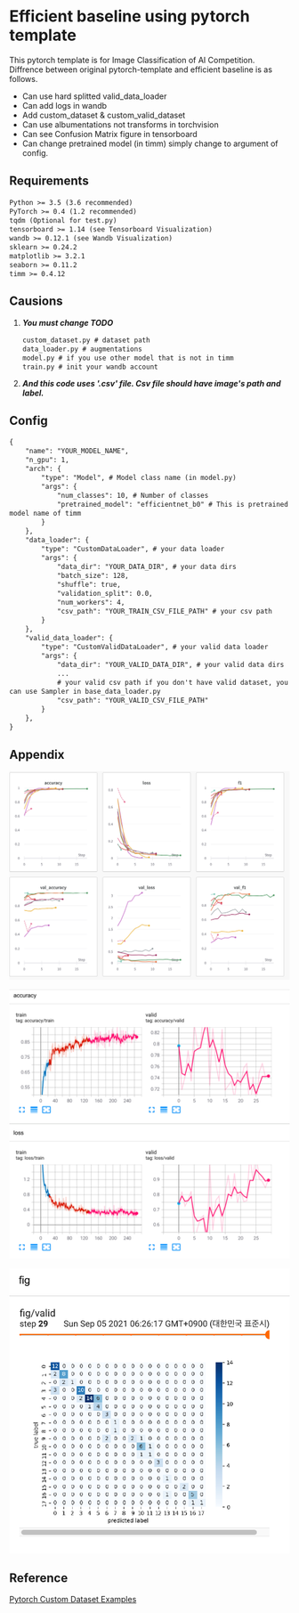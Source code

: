 # Efficient baseline using pytorch template

This pytorch template is for Image Classification of AI Competition.
Diffrence between original pytorch-template and efficient baseline is as follows.

- Can use hard splitted valid_data_loader
- Can add logs in wandb
- Add custom_dataset & custom_valid_dataset
- Can use albumentations not transforms in torchvision
- Can see Confusion Matrix figure in tensorboard
- Can change pretrained model (in timm) simply change to argument of config.

## Requirements
```
Python >= 3.5 (3.6 recommended)
PyTorch >= 0.4 (1.2 recommended)
tqdm (Optional for test.py)
tensorboard >= 1.14 (see Tensorboard Visualization)
wandb >= 0.12.1 (see Wandb Visualization)
sklearn >= 0.24.2
matplotlib >= 3.2.1
seaborn >= 0.11.2
timm >= 0.4.12
```

## Causions

1. ***You must change TODO***
    ```shell
    custom_dataset.py # dataset path
    data_loader.py # augmentations
    model.py # if you use other model that is not in timm
    train.py # init your wandb account
    ```

2. ***And this code uses '.csv' file. Csv file should have image's path and label.***

## Config

```
{
    "name": "YOUR_MODEL_NAME",
    "n_gpu": 1,
    "arch": {
        "type": "Model", # Model class name (in model.py)
        "args": {
            "num_classes": 10, # Number of classes
            "pretrained_model": "efficientnet_b0" # This is pretrained model name of timm
        }
    },
    "data_loader": {
        "type": "CustomDataLoader", # your data loader
        "args": {
            "data_dir": "YOUR_DATA_DIR", # your data dirs
            "batch_size": 128,
            "shuffle": true,
            "validation_split": 0.0,
            "num_workers": 4,
            "csv_path": "YOUR_TRAIN_CSV_FILE_PATH" # your csv path
        }
    },
    "valid_data_loader": {
        "type": "CustomValidDataLoader", # your valid data loader
        "args": {
            "data_dir": "YOUR_VALID_DATA_DIR", # your valid data dirs
            ...
            # your valid csv path if you don't have valid dataset, you can use Sampler in base_data_loader.py
            "csv_path": "YOUR_VALID_CSV_FILE_PATH" 
        }
    },
}
```

## Appendix

![wandb](images/wandb.png)

![tensorboard](images/tensorboard.png)

![confusion_matrix](images/confusion_matrix.png)

## Reference

[Pytorch Custom Dataset Examples](https://github.com/utkuozbulak/pytorch-custom-dataset-examples#incorporating-pandas)